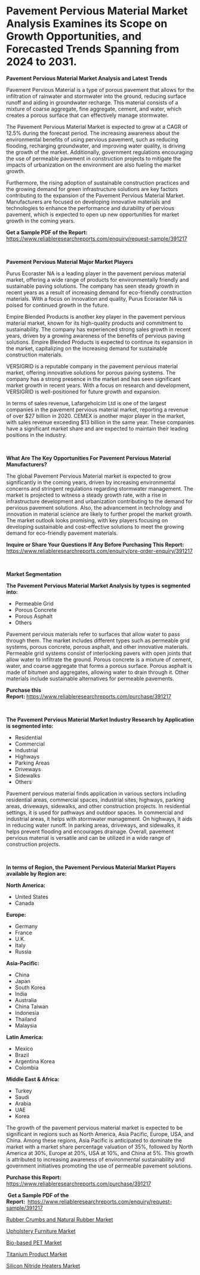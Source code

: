 <p><h1>Pavement Pervious Material Market Analysis Examines its Scope on Growth Opportunities, and Forecasted Trends Spanning from 2024 to 2031.</h1></p><p><strong>Pavement Pervious Material Market Analysis and Latest Trends</strong></p>
<p><p>Pavement Pervious Material is a type of porous pavement that allows for the infiltration of rainwater and stormwater into the ground, reducing surface runoff and aiding in groundwater recharge. This material consists of a mixture of coarse aggregate, fine aggregate, cement, and water, which creates a porous surface that can effectively manage stormwater.</p><p>The Pavement Pervious Material Market is expected to grow at a CAGR of 12.5% during the forecast period. The increasing awareness about the environmental benefits of using pervious pavement, such as reducing flooding, recharging groundwater, and improving water quality, is driving the growth of the market. Additionally, government regulations encouraging the use of permeable pavement in construction projects to mitigate the impacts of urbanization on the environment are also fueling the market growth.</p><p>Furthermore, the rising adoption of sustainable construction practices and the growing demand for green infrastructure solutions are key factors contributing to the expansion of the Pavement Pervious Material Market. Manufacturers are focused on developing innovative materials and technologies to enhance the performance and durability of pervious pavement, which is expected to open up new opportunities for market growth in the coming years.</p></p>
<p><strong>Get a Sample PDF of the Report:&nbsp;</strong> <a href="https://www.reliableresearchreports.com/enquiry/request-sample/391217">https://www.reliableresearchreports.com/enquiry/request-sample/391217</a></p>
<p>&nbsp;</p>
<p><strong>Pavement Pervious Material Major Market Players</strong></p>
<p><p>Purus Ecoraster NA is a leading player in the pavement pervious material market, offering a wide range of products for environmentally friendly and sustainable paving solutions. The company has seen steady growth in recent years as a result of increasing demand for eco-friendly construction materials. With a focus on innovation and quality, Purus Ecoraster NA is poised for continued growth in the future.</p><p>Empire Blended Products is another key player in the pavement pervious material market, known for its high-quality products and commitment to sustainability. The company has experienced strong sales growth in recent years, driven by a growing awareness of the benefits of pervious paving solutions. Empire Blended Products is expected to continue its expansion in the market, capitalizing on the increasing demand for sustainable construction materials.</p><p>VERSIGRID is a reputable company in the pavement pervious material market, offering innovative solutions for porous paving systems. The company has a strong presence in the market and has seen significant market growth in recent years. With a focus on research and development, VERSIGRID is well-positioned for future growth and expansion.</p><p>In terms of sales revenue, Lafargeholcim Ltd is one of the largest companies in the pavement pervious material market, reporting a revenue of over $27 billion in 2020. CEMEX is another major player in the market, with sales revenue exceeding $13 billion in the same year. These companies have a significant market share and are expected to maintain their leading positions in the industry.</p></p>
<p>&nbsp;</p>
<p><strong>What Are The Key Opportunities For Pavement Pervious Material Manufacturers?</strong></p>
<p><p>The global Pavement Pervious Material market is expected to grow significantly in the coming years, driven by increasing environmental concerns and stringent regulations regarding stormwater management. The market is projected to witness a steady growth rate, with a rise in infrastructure development and urbanization contributing to the demand for pervious pavement solutions. Also, the advancement in technology and innovation in material science are likely to further propel the market growth. The market outlook looks promising, with key players focusing on developing sustainable and cost-effective solutions to meet the growing demand for eco-friendly pavement materials.</p></p>
<p><strong>Inquire or Share Your Questions If Any Before Purchasing This Report:</strong> <a href="https://www.reliableresearchreports.com/enquiry/pre-order-enquiry/391217">https://www.reliableresearchreports.com/enquiry/pre-order-enquiry/391217</a></p>
<p>&nbsp;</p>
<p><strong>Market Segmentation</strong></p>
<p><strong>The Pavement Pervious Material Market Analysis by types is segmented into:</strong></p>
<p><ul><li>Permeable Grid</li><li>Porous Concrete</li><li>Porous Asphalt</li><li>Others</li></ul></p>
<p><p>Pavement pervious materials refer to surfaces that allow water to pass through them. The market includes different types such as permeable grid systems, porous concrete, porous asphalt, and other innovative materials. Permeable grid systems consist of interlocking pavers with open joints that allow water to infiltrate the ground. Porous concrete is a mixture of cement, water, and coarse aggregate that forms a porous surface. Porous asphalt is made of bitumen and aggregates, allowing water to drain through it. Other materials include sustainable alternatives for permeable pavements.</p></p>
<p><strong>Purchase this Report:&nbsp;</strong><a href="https://www.reliableresearchreports.com/purchase/391217">https://www.reliableresearchreports.com/purchase/391217</a></p>
<p>&nbsp;</p>
<p><strong>The Pavement Pervious Material Market Industry Research by Application is segmented into:</strong></p>
<p><ul><li>Residential</li><li>Commercial</li><li>Industrial</li><li>Highways</li><li>Parking Areas</li><li>Driveways</li><li>Sidewalks</li><li>Others</li></ul></p>
<p><p>Pavement pervious material finds application in various sectors including residential areas, commercial spaces, industrial sites, highways, parking areas, driveways, sidewalks, and other construction projects. In residential settings, it is used for pathways and outdoor spaces. In commercial and industrial areas, it helps with stormwater management. On highways, it aids in reducing water runoff. In parking areas, driveways, and sidewalks, it helps prevent flooding and encourages drainage. Overall, pavement pervious material is versatile and can be utilized in a wide range of construction projects.</p></p>
<p>&nbsp;</p>
<p><strong>In terms of Region, the Pavement Pervious Material Market Players available by Region are:</strong></p>
<p>
    <p> <strong> North America: </strong>
        <ul>
            <li>United States</li>
            <li>Canada</li>
        </ul>
        </p> 
    <p> <strong> Europe: </strong>
        <ul>
            <li>Germany</li>
            <li>France</li>
            <li>U.K.</li>
            <li>Italy</li>
            <li>Russia</li>
        </ul>
        </p> 
    <p> <strong> Asia-Pacific: </strong>
        <ul>
            <li>China</li>
            <li>Japan</li>
            <li>South Korea</li>
            <li>India</li>
            <li>Australia</li>
            <li>China Taiwan</li>
            <li>Indonesia</li>
            <li>Thailand</li>
            <li>Malaysia</li>
        </ul>
        </p> 
    <p> <strong> Latin America: </strong>
        <ul>
            <li>Mexico</li>
            <li>Brazil</li>
            <li>Argentina Korea</li>
            <li>Colombia</li>
        </ul>
        </p> 
    <p> <strong> Middle East & Africa: </strong>
        <ul>
            <li>Turkey</li>
            <li>Saudi</li>
            <li>Arabia</li>
            <li>UAE</li>
            <li>Korea</li>
        </ul>
    </p>
    </p>
<p><p>The growth of the pavement pervious material market is expected to be significant in regions such as North America, Asia Pacific, Europe, USA, and China. Among these regions, Asia Pacific is anticipated to dominate the market with a market share percentage valuation of 35%, followed by North America at 30%, Europe at 20%, USA at 10%, and China at 5%. This growth is attributed to increasing awareness of environmental sustainability and government initiatives promoting the use of permeable pavement solutions.</p></p>
<p><strong>Purchase this Report: </strong><a href="https://www.reliableresearchreports.com/purchase/391217">https://www.reliableresearchreports.com/purchase/391217</a></p>
<p>&nbsp;<strong>Get a Sample PDF of the Report:&nbsp;&nbsp;</strong><a href="https://www.reliableresearchreports.com/enquiry/request-sample/391217">https://www.reliableresearchreports.com/enquiry/request-sample/391217</a></p>
<p><strong></strong></p>
<p><p><a href="https://angry-finch-aaf.notion.site/Rubber-Crumbs-and-Natural-Rubber-Market-Size-Growth-Outlook-from-2024-to-2031-projecting-at-Market-541c4cbb97a44a47957d8ccfd852ffbe">Rubber Crumbs and Natural Rubber Market</a></p><p><a href="https://view.publitas.com/reportprime-1/upholstery-furniture-market-size-and-growth-market-segmentation-regional-and-country-breakdowns-and-market-trends-for-period-from-2024-2031/">Upholstery Furniture Market</a></p><p><a href="https://faithful-glue-af3.notion.site/Bio-based-PET-Market-Provides-Detailed-Segmentation-of-this-Market-based-on-Type-Application-and-R-70a8f5c96e4141d9b2c446f6f89f185c">Bio-based PET Market</a></p><p><a href="https://view.publitas.com/reportprime-1/insights-into-titanium-product-market-size-analysing-market-share-trends-and-growth-from-2024-to-2031/">Titanium Product Market</a></p><p><a href="https://github.com/RichRobinson5/Market-Research-Report-List-4/blob/main/silicon-nitride-heaters-market.md">Silicon Nitride Heaters Market</a></p></p>